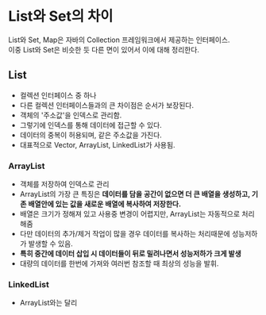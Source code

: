 # List와 Set의 차이

List와 Set, Map은 자바의 Collection 프레임워크에서 제공하는 인터페이스.  
이중 List와 Set은 비슷한 듯 다른 면이 있어서 이에 대해 정리한다.

## List
* 컬렉션 인터페이스 중 하나
* 다른 컬렉션 인터페이스들과의 큰 차이점은 순서가 보장된다.
* 객체의 '주소값'을 인덱스로 관리함.
* 그렇기에 인덱스를 통해 데이터에 접근할 수 있다.
* 데이터의 중복이 허용되며, 같은 주소값을 가진다.
* 대표적으로 Vector, ArrayList, LinkedList가 사용됨.

### ArrayList
* 객체를 저장하여 인덱스로 관리
* ArrayList의 가장 큰 특징은 **데이터를 담을 공간이 없으면 더 큰 배열을 생성하고, 기존 배열안에 있는 값을 새로운 배열에 복사하여 저장한다.**
* 배열은 크기가 정해져 있고 사용중 변경이 어렵지만, ArrayList는 자동적으로 처리해줌
* 다만 데이터의 추가/제거 작업이 많을 경우 데이터를 복사하는 처리때문에 성능저하가 발생할 수 있음.
* **특히 중간에 데이터 삽입 시 데이터들이 뒤로 밀려나면서 성능저하가 크게 발생**
* 대량의 데이터를 한번에 가져와 여러번 참조할 때 최상의 성능을 발휘.

### LinkedList
* ArrayList와는 달리 